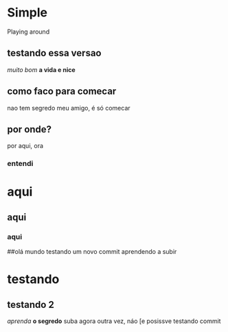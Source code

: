 # Simple
Playing around 
## testando essa versao 
*muito bom* 
**a vida e nice**
## como faco para comecar
nao tem segredo meu amigo, é só comecar
## por onde?
por aqui, ora
### entendi
# aqui
## aqui
### aqui
##olá mundo 
testando um novo commit
aprendendo a subir
# testando 
## testando 2 
*aprenda* 
**o segredo** 
suba
agora
outra vez, náo [e posissve
testando commit

